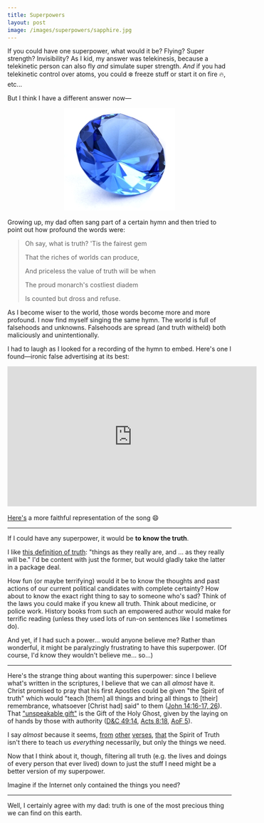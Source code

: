 ```yaml
---
title: Superpowers
layout: post
image: /images/superpowers/sapphire.jpg
---
```


If you could have one superpower, what would it be?  Flying? Super strength? Invisibility?  As I kid, my answer was telekinesis, because a telekinetic person can also fly *and* simulate super strength.  *And* if you had telekinetic control over atoms, you could :snowflake: freeze stuff or start it on fire :fire:, etc...

But I think I have a different answer now&mdash;

<div style="text-align: center;"><img src="/images/superpowers/sapphire.jpg"></div>

Growing up, my dad often sang part of a certain hymn and then tried to point out how profound the words were:

> Oh say, what is truth? 'Tis the fairest gem
>
> That the riches of worlds can produce,
>
> And priceless the value of truth will be when
>
> The proud monarch's costliest diadem
>
> Is counted but dross and refuse.

As I become wiser to the world, those words become more and more profound.  I now find myself singing the same hymn.  The world is full of falsehoods and unknowns.  Falsehoods are spread (and truth witheld) both maliciously and unintentionally.

I had to laugh as I looked for a recording of the hymn to embed.  Here's one I found&mdash;ironic false advertising at its best:

<iframe width="560" height="315" src="https://www.youtube.com/embed/G96CRtZmh2w" frameborder="0" allowfullscreen></iframe>

[Here's](https://www.youtube.com/watch?v=TtDU6FlkLok) a more faithful representation of the song :smile:

---

If I could have any superpower, it would be **to know the truth**.

I like [this definition of truth](https://www.lds.org/scriptures/bofm/jacob/4.13#12): "things as they really are, and ... as they really will be."  I'd be content with just the former, but would gladly take the latter in a package deal.

How fun (or maybe terrifying) would it be to know the thoughts and past actions of our current political candidates with complete certainty?  How about to know the exact right thing to say to someone who's sad?  Think of the laws you could make if you knew all truth.  Think about medicine, or police work.  History books from such an empowered author would make for terrific reading (unless they used lots of run-on sentences like I sometimes do).

And yet, if I had such a power... would anyone believe me?  Rather than wonderful, it might be paralyzingly frustrating to have this superpower.  (Of course, I'd know they wouldn't believe me... so...)

---

Here's the strange thing about wanting this superpower: since I believe what's written in the scriptures, I believe that we can all *almost* have it.  Christ promised to pray that his first Apostles could be given "the Spirit of truth" which would "teach [them] all things and bring all things to [their] remembrance, whatsoever [Christ had] said" to them ([John 14:16-17, 26](https://www.lds.org/scriptures/nt/john/14#16)).  That ["unspeakable gift"](https://www.lds.org/scriptures/dc-testament/dc/121.26#25) is the Gift of the Holy Ghost, given by the laying on of hands by those with authority ([D&C 49:14](https://www.lds.org/scriptures/dc-testament/dc/49.14#13), [Acts 8:18](https://www.lds.org/scriptures/nt/acts/8.18#17), [AoF 5](https://www.lds.org/scriptures/pgp/a-of-f/1.5#4)).

I say *almost* because it seems,
[from](https://www.lds.org/scriptures/dc-testament/dc/88.63-64#63)
[other](https://www.lds.org/scriptures/nt/james/4.3?lang=eng#2)
[verses](https://www.lds.org/scriptures/bofm/2-ne/4.35?lang=eng#34),
[that](https://www.lds.org/scriptures/dc-testament/dc/75.10?lang=eng#9)
the Spirit of Truth isn't there to teach us *everything* necessarily, but only the things we need.

Now that I think about it, though, filtering all truth (e.g. the lives and doings of every person that ever lived) down to just the stuff I need might be a better version of my superpower.

Imagine if the Internet only contained the things you need?

---

Well, I certainly agree with my dad: truth is one of the most precious thing we can find on this earth.
